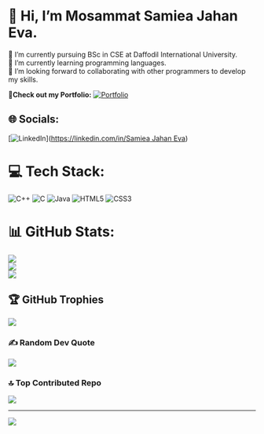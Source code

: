 # 👋 Hi, I’m Mosammat Samiea Jahan Eva.
💞️ I’m currently pursuing BSc in CSE at Daffodil International University.<br>🌱 I’m currently learning programming languages.<br>👀 I’m looking forward to collaborating with other programmers to develop my skills.

👤**Check out my Portfolio:**
[![Portfolio](https://img.sheilds.io/badges/Portfolio-Evaliuna-blue?style=for-the-badge&logo=github)](https://evaliuna.github.io)

## 🌐 Socials:
[![LinkedIn](https://img.shields.io/badge/LinkedIn-%230077B5.svg?logo=linkedin&logoColor=white)]([https://linkedin.com/in/Samiea Jahan Eva](https://www.linkedin.com/in/samiea-jahan-eva-383678274/)) 

# 💻 Tech Stack:
![C++](https://img.shields.io/badge/c++-%2300599C.svg?style=for-the-badge&logo=c%2B%2B&logoColor=white) ![C](https://img.shields.io/badge/c-%2300599C.svg?style=for-the-badge&logo=c&logoColor=white) ![Java](https://img.shields.io/badge/java-%23ED8B00.svg?style=for-the-badge&logo=openjdk&logoColor=white) ![HTML5](https://img.shields.io/badge/html5-%23E34F26.svg?style=for-the-badge&logo=html5&logoColor=white) ![CSS3](https://img.shields.io/badge/css3-%231572B6.svg?style=for-the-badge&logo=css3&logoColor=white)
# 📊 GitHub Stats:
![](https://github-readme-stats.vercel.app/api?username=Evaliuna&theme=neon&hide_border=false&include_all_commits=false&count_private=false)<br/>
![](https://nirzak-streak-stats.vercel.app/?user=Evaliuna&theme=neon&hide_border=false)<br/>
![](https://github-readme-stats.vercel.app/api/top-langs/?username=Evaliuna&theme=neon&hide_border=false&include_all_commits=false&count_private=false&layout=compact)

## 🏆 GitHub Trophies
![](https://github-profile-trophy.vercel.app/?username=Evaliuna&theme=radical&no-frame=false&no-bg=true&margin-w=4)

### ✍️ Random Dev Quote
![](https://quotes-github-readme.vercel.app/api?type=horizontal&theme=gruvbox)

### 🔝 Top Contributed Repo
![](https://github-contributor-stats.vercel.app/api?username=Evaliuna&limit=5&theme=neon&combine_all_yearly_contributions=true)

---
[![](https://visitcount.itsvg.in/api?id=Evaliuna&icon=4&color=0)](https://visitcount.itsvg.in)
